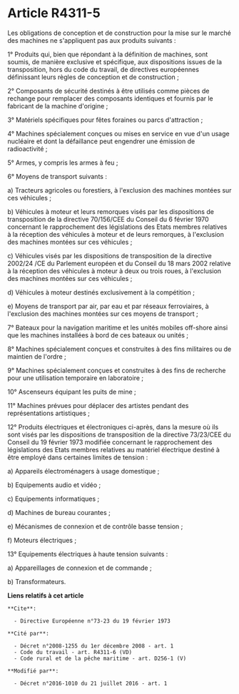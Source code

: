 # Article R4311-5

Les obligations de conception et de construction pour la mise sur le marché des machines ne s'appliquent pas aux produits
suivants : 

1° Produits qui, bien que répondant à la définition de machines, sont soumis, de manière exclusive et spécifique, aux
dispositions issues de la transposition, hors du code du travail, de directives européennes définissant leurs règles de
conception et de construction ; 

2° Composants de sécurité destinés à être utilisés comme pièces de rechange pour remplacer des composants identiques et
fournis par le fabricant de la machine d'origine ; 

3° Matériels spécifiques pour fêtes foraines ou parcs d'attraction ; 

4° Machines spécialement conçues ou mises en service en vue d'un usage nucléaire et dont la défaillance peut engendrer une
émission de radioactivité ; 

5° Armes, y compris les armes à feu ; 

6° Moyens de transport suivants : 

a) Tracteurs agricoles ou forestiers, à l'exclusion des machines montées sur ces véhicules ; 

b) Véhicules à moteur et leurs remorques visés par les dispositions de transposition de la directive 70/156/CEE du Conseil du
6 février 1970 concernant le rapprochement des législations des Etats membres relatives à la réception des véhicules à moteur
et de leurs remorques, à l'exclusion des machines montées sur ces véhicules ; 

c) Véhicules visés par les dispositions de transposition de la directive 2002/24 /CE du Parlement européen et du Conseil du
18 mars 2002 relative à la réception des véhicules à moteur à deux ou trois roues, à l'exclusion des machines montées sur ces
véhicules ; 

d) Véhicules à moteur destinés exclusivement à la compétition ; 

e) Moyens de transport par air, par eau et par réseaux ferroviaires, à l'exclusion des machines montées sur ces moyens de
transport ; 

7° Bateaux pour la navigation maritime et les unités mobiles off-shore ainsi que les machines installées à bord de ces
bateaux ou unités ; 

8° Machines spécialement conçues et construites à des fins militaires ou de maintien de l'ordre ; 

9° Machines spécialement conçues et construites à des fins de recherche pour une utilisation temporaire en laboratoire ; 

10° Ascenseurs équipant les puits de mine ; 

11° Machines prévues pour déplacer des artistes pendant des représentations artistiques ; 

12° Produits électriques et électroniques ci-après, dans la mesure où ils sont visés par les dispositions de transposition de
la directive 73/23/CEE du Conseil du 19 février 1973 modifiée concernant le rapprochement des législations des Etats membres
relatives au matériel électrique destiné à être employé dans certaines limites de tension : 

a) Appareils électroménagers à usage domestique ; 

b) Equipements audio et vidéo ; 

c) Equipements informatiques ; 

d) Machines de bureau courantes ; 

e) Mécanismes de connexion et de contrôle basse tension ; 

f) Moteurs électriques ; 

13° Equipements électriques à haute tension suivants : 

a) Appareillages de connexion et de commande ; 

b) Transformateurs.

**Liens relatifs à cet article**

	**Cite**:

	  - Directive Européenne n°73-23 du 19 février 1973

	**Cité par**:

	  - Décret n°2008-1255 du 1er décembre 2008 - art. 1
	  - Code du travail - art. R4311-6 (VD)
	  - Code rural et de la pêche maritime - art. D256-1 (V)

	**Modifié par**:

	  - Décret n°2016-1010 du 21 juillet 2016 - art. 1
